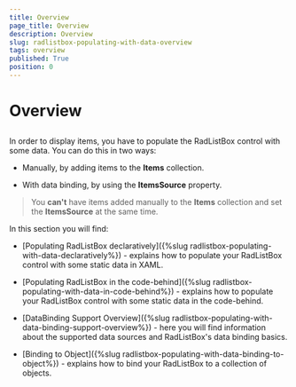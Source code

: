 ```yaml
---
title: Overview
page_title: Overview
description: Overview
slug: radlistbox-populating-with-data-overview
tags: overview
published: True
position: 0
---
```


# Overview



## 

In order to display items, you have to populate the RadListBox control with some data. You can do this in two ways:

* Manually, by adding items to the __Items__ collection.

* With data binding, by using the __ItemsSource__ property.

>You __can't__ have items added manually to the __Items__ collection and set the __ItemsSource__ at the same time.
     	

In this section you will find:

* [Populating RadListBox declaratively]({%slug radlistbox-populating-with-data-declaratively%}) - explains how to populate your RadListBox control with some static data in XAML.

* [Populating RadListBox in the code-behind]({%slug radlistbox-populating-with-data-in-code-behind%}) - explains how to populate your RadListBox control with some static data in the code-behind.

* [DataBinding Support Overview]({%slug radlistbox-populating-with-data-binding-support-overview%}) - here you will find information about the supported data sources and RadListBox's data binding basics.

* [Binding to Object]({%slug radlistbox-populating-with-data-binding-to-object%}) - explains how to bind your RadListBox to a collection of objects.
